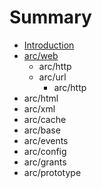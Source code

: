 # Summary

* [Introduction](README.md)
* [arc/web](chapter1.md)
   * arc/http
   * arc/url
       * arc/http
* arc/html
* arc/xml
* arc/cache
* arc/base
* arc/events
* arc/config
* arc/grants
* arc/prototype

